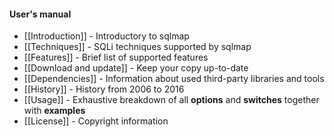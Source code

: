 #### User's manual
* [[Introduction]] - Introductory to sqlmap
* [[Techniques]] - SQLi techniques supported by sqlmap
* [[Features]] - Brief list of supported features
* [[Download and update]] - Keep your copy up-to-date
* [[Dependencies]] - Information about used third-party libraries and tools
* [[History]] - History from 2006 to 2016
* [[Usage]] - Exhaustive breakdown of all **options** and **switches** together with **examples**
* [[License]] - Copyright information